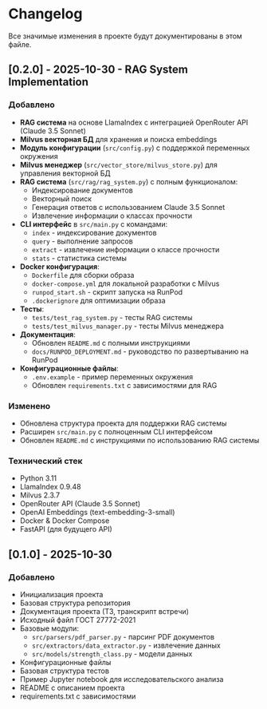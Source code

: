 # Changelog

Все значимые изменения в проекте будут документированы в этом файле.

## [0.2.0] - 2025-10-30 - RAG System Implementation

### Добавлено
- **RAG система** на основе LlamaIndex с интеграцией OpenRouter API (Claude 3.5 Sonnet)
- **Milvus векторная БД** для хранения и поиска embeddings
- **Модуль конфигурации** (`src/config.py`) с поддержкой переменных окружения
- **Milvus менеджер** (`src/vector_store/milvus_store.py`) для управления векторной БД
- **RAG система** (`src/rag/rag_system.py`) с полным функционалом:
  - Индексирование документов
  - Векторный поиск
  - Генерация ответов с использованием Claude 3.5 Sonnet
  - Извлечение информации о классах прочности
- **CLI интерфейс** в `src/main.py` с командами:
  - `index` - индексирование документов
  - `query` - выполнение запросов
  - `extract` - извлечение информации о классе прочности
  - `stats` - статистика системы
- **Docker конфигурация**:
  - `Dockerfile` для сборки образа
  - `docker-compose.yml` для локальной разработки с Milvus
  - `runpod_start.sh` - скрипт запуска на RunPod
  - `.dockerignore` для оптимизации образа
- **Тесты**:
  - `tests/test_rag_system.py` - тесты RAG системы
  - `tests/test_milvus_manager.py` - тесты Milvus менеджера
- **Документация**:
  - Обновлен `README.md` с полными инструкциями
  - `docs/RUNPOD_DEPLOYMENT.md` - руководство по развертыванию на RunPod
- **Конфигурационные файлы**:
  - `.env.example` - пример переменных окружения
  - Обновлен `requirements.txt` с зависимостями для RAG

### Изменено
- Обновлена структура проекта для поддержки RAG системы
- Расширен `src/main.py` с полноценным CLI интерфейсом
- Обновлен `README.md` с инструкциями по использованию RAG системы

### Технический стек
- Python 3.11
- LlamaIndex 0.9.48
- Milvus 2.3.7
- OpenRouter API (Claude 3.5 Sonnet)
- OpenAI Embeddings (text-embedding-3-small)
- Docker & Docker Compose
- FastAPI (для будущего API)

## [0.1.0] - 2025-10-30

### Добавлено
- Инициализация проекта
- Базовая структура репозитория
- Документация проекта (ТЗ, транскрипт встречи)
- Исходный файл ГОСТ 27772-2021
- Базовые модули:
  - `src/parsers/pdf_parser.py` - парсинг PDF документов
  - `src/extractors/data_extractor.py` - извлечение данных
  - `src/models/strength_class.py` - модели данных
- Конфигурационные файлы
- Базовая структура тестов
- Пример Jupyter notebook для исследовательского анализа
- README с описанием проекта
- requirements.txt с зависимостями
